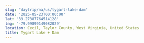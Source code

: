 ```yaml
---
slug: "daytrip/na/us/tygart-lake-dam"
date: '2025-05-23T00:00:00'
lat: '39.27387764514128'
lng: '-79.99899149082029'
location: Cecil, Taylor County, West Virginia, United States
title: Tygart Lake + Dam
---
```



